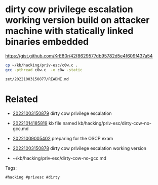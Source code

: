 # dirty cow privilege escalation working version build on attacker machine with statically linked binaries embedded
https://gist.github.com/KrE80r/42f8629577db95782d5e4f609f437a54

```bash
cp ~/kb/hacking/priv-esc/c0w.c .
gcc -pthread c0w.c  -o c0w -static
```
` zet/20221003150877/README.md `

# Related

- [20221003150879](/zet/20221003150879/README.md) dirty cow privilege escalation

- [20221014185819](/zet/20221014185819/README.md) kb file named kb/hacking/priv-esc/dirty-cow-no-gcc.md
- [20221009005402](/zet/20221009005402/README.md) preparing for the OSCP exam
- [20221003150878](/zet/20221003150878/README.md) dirty cow privilege escalation working version
- ~/kb/hacking/priv-esc/dirty-cow-no-gcc.md

Tags:

    #hacking #privesc #dirty 
